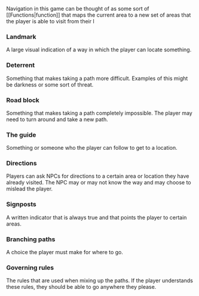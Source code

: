 Navigation in this game can be thought of as some sort of [[Functions|function]] that maps the current area to a new set of areas that the player is able to visit from their l
### Landmark
A large visual indication of a way in which the player can locate something.
### Deterrent
Something that makes taking a path more difficult. Examples of this might be darkness or some sort of threat.
### Road block
Something that makes taking a path completely impossible. The player may need to turn around and take a new path.
### The guide
Something or someone who the player can follow to get to a location.
### Directions
Players can ask NPCs for directions to a certain area or location they have already visited. The NPC may or may not know the way and may choose to mislead the player.
### Signposts 
A written indicator that is always true and that points the player to certain areas.
### Branching paths
A choice the player must make for where to go.
### Governing rules
The rules that are used when mixing up the paths. If the player understands these rules, they should be able to go anywhere they please.